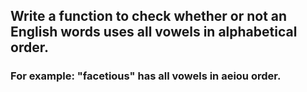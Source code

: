 ##  Write a function to check whether or not an English words uses all vowels in alphabetical order.
### For example: "facetious" has all vowels in aeiou order.
